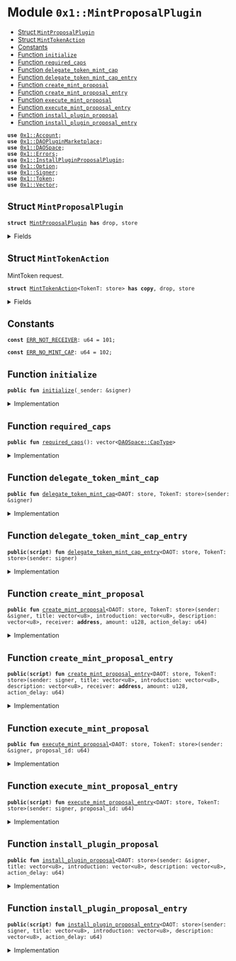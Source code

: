 
<a name="0x1_MintProposalPlugin"></a>

# Module `0x1::MintProposalPlugin`



-  [Struct `MintProposalPlugin`](#0x1_MintProposalPlugin_MintProposalPlugin)
-  [Struct `MintTokenAction`](#0x1_MintProposalPlugin_MintTokenAction)
-  [Constants](#@Constants_0)
-  [Function `initialize`](#0x1_MintProposalPlugin_initialize)
-  [Function `required_caps`](#0x1_MintProposalPlugin_required_caps)
-  [Function `delegate_token_mint_cap`](#0x1_MintProposalPlugin_delegate_token_mint_cap)
-  [Function `delegate_token_mint_cap_entry`](#0x1_MintProposalPlugin_delegate_token_mint_cap_entry)
-  [Function `create_mint_proposal`](#0x1_MintProposalPlugin_create_mint_proposal)
-  [Function `create_mint_proposal_entry`](#0x1_MintProposalPlugin_create_mint_proposal_entry)
-  [Function `execute_mint_proposal`](#0x1_MintProposalPlugin_execute_mint_proposal)
-  [Function `execute_mint_proposal_entry`](#0x1_MintProposalPlugin_execute_mint_proposal_entry)
-  [Function `install_plugin_proposal`](#0x1_MintProposalPlugin_install_plugin_proposal)
-  [Function `install_plugin_proposal_entry`](#0x1_MintProposalPlugin_install_plugin_proposal_entry)


<pre><code><b>use</b> <a href="Account.md#0x1_Account">0x1::Account</a>;
<b>use</b> <a href="DAOPluginMarketplace.md#0x1_DAOPluginMarketplace">0x1::DAOPluginMarketplace</a>;
<b>use</b> <a href="DAOSpace.md#0x1_DAOSpace">0x1::DAOSpace</a>;
<b>use</b> <a href="Errors.md#0x1_Errors">0x1::Errors</a>;
<b>use</b> <a href="InstallPluginProposalPlugin.md#0x1_InstallPluginProposalPlugin">0x1::InstallPluginProposalPlugin</a>;
<b>use</b> <a href="Option.md#0x1_Option">0x1::Option</a>;
<b>use</b> <a href="Signer.md#0x1_Signer">0x1::Signer</a>;
<b>use</b> <a href="Token.md#0x1_Token">0x1::Token</a>;
<b>use</b> <a href="Vector.md#0x1_Vector">0x1::Vector</a>;
</code></pre>



<a name="0x1_MintProposalPlugin_MintProposalPlugin"></a>

## Struct `MintProposalPlugin`



<pre><code><b>struct</b> <a href="MintProposalPlugin.md#0x1_MintProposalPlugin">MintProposalPlugin</a> <b>has</b> drop, store
</code></pre>



<details>
<summary>Fields</summary>


<dl>
<dt>
<code>dummy_field: bool</code>
</dt>
<dd>

</dd>
</dl>


</details>

<a name="0x1_MintProposalPlugin_MintTokenAction"></a>

## Struct `MintTokenAction`

MintToken request.


<pre><code><b>struct</b> <a href="MintProposalPlugin.md#0x1_MintProposalPlugin_MintTokenAction">MintTokenAction</a>&lt;TokenT: store&gt; <b>has</b> <b>copy</b>, drop, store
</code></pre>



<details>
<summary>Fields</summary>


<dl>
<dt>
<code>receiver: <b>address</b></code>
</dt>
<dd>
 the receiver of minted tokens.
</dd>
<dt>
<code>amount: u128</code>
</dt>
<dd>
 how many tokens to mint.
</dd>
</dl>


</details>

<a name="@Constants_0"></a>

## Constants


<a name="0x1_MintProposalPlugin_ERR_NOT_RECEIVER"></a>



<pre><code><b>const</b> <a href="MintProposalPlugin.md#0x1_MintProposalPlugin_ERR_NOT_RECEIVER">ERR_NOT_RECEIVER</a>: u64 = 101;
</code></pre>



<a name="0x1_MintProposalPlugin_ERR_NO_MINT_CAP"></a>



<pre><code><b>const</b> <a href="MintProposalPlugin.md#0x1_MintProposalPlugin_ERR_NO_MINT_CAP">ERR_NO_MINT_CAP</a>: u64 = 102;
</code></pre>



<a name="0x1_MintProposalPlugin_initialize"></a>

## Function `initialize`



<pre><code><b>public</b> <b>fun</b> <a href="MintProposalPlugin.md#0x1_MintProposalPlugin_initialize">initialize</a>(_sender: &signer)
</code></pre>



<details>
<summary>Implementation</summary>


<pre><code><b>public</b> <b>fun</b> <a href="MintProposalPlugin.md#0x1_MintProposalPlugin_initialize">initialize</a>(_sender: &signer) {
    <b>let</b> witness = <a href="MintProposalPlugin.md#0x1_MintProposalPlugin">MintProposalPlugin</a>{};

    <a href="DAOPluginMarketplace.md#0x1_DAOPluginMarketplace_register_plugin">DAOPluginMarketplace::register_plugin</a>&lt;<a href="MintProposalPlugin.md#0x1_MintProposalPlugin">MintProposalPlugin</a>&gt;(
        &witness,
        b"<a href="MintProposalPlugin.md#0x1_MintProposalPlugin">0x1::MintProposalPlugin</a>",
        b"The plugin for minting tokens.",
        <a href="Option.md#0x1_Option_none">Option::none</a>(),
    );

    <b>let</b> implement_extpoints = <a href="Vector.md#0x1_Vector_empty">Vector::empty</a>&lt;vector&lt;u8&gt;&gt;();
    <b>let</b> depend_extpoints = <a href="Vector.md#0x1_Vector_empty">Vector::empty</a>&lt;vector&lt;u8&gt;&gt;();

    <a href="DAOPluginMarketplace.md#0x1_DAOPluginMarketplace_publish_plugin_version">DAOPluginMarketplace::publish_plugin_version</a>&lt;<a href="MintProposalPlugin.md#0x1_MintProposalPlugin">MintProposalPlugin</a>&gt;(
        &witness,
        b"v0.1.0",
        *&implement_extpoints,
        *&depend_extpoints,
        b"inner-plugin://mint-proposal-plugin",
    );
}
</code></pre>



</details>

<a name="0x1_MintProposalPlugin_required_caps"></a>

## Function `required_caps`



<pre><code><b>public</b> <b>fun</b> <a href="MintProposalPlugin.md#0x1_MintProposalPlugin_required_caps">required_caps</a>(): vector&lt;<a href="DAOSpace.md#0x1_DAOSpace_CapType">DAOSpace::CapType</a>&gt;
</code></pre>



<details>
<summary>Implementation</summary>


<pre><code><b>public</b> <b>fun</b> <a href="MintProposalPlugin.md#0x1_MintProposalPlugin_required_caps">required_caps</a>():vector&lt;CapType&gt;{
    <b>let</b> caps = <a href="Vector.md#0x1_Vector_singleton">Vector::singleton</a>(<a href="DAOSpace.md#0x1_DAOSpace_proposal_cap_type">DAOSpace::proposal_cap_type</a>());
    <a href="Vector.md#0x1_Vector_push_back">Vector::push_back</a>(&<b>mut</b> caps, <a href="DAOSpace.md#0x1_DAOSpace_token_mint_cap_type">DAOSpace::token_mint_cap_type</a>());
    caps
}
</code></pre>



</details>

<a name="0x1_MintProposalPlugin_delegate_token_mint_cap"></a>

## Function `delegate_token_mint_cap`



<pre><code><b>public</b> <b>fun</b> <a href="MintProposalPlugin.md#0x1_MintProposalPlugin_delegate_token_mint_cap">delegate_token_mint_cap</a>&lt;DAOT: store, TokenT: store&gt;(sender: &signer)
</code></pre>



<details>
<summary>Implementation</summary>


<pre><code><b>public</b> <b>fun</b> <a href="MintProposalPlugin.md#0x1_MintProposalPlugin_delegate_token_mint_cap">delegate_token_mint_cap</a>&lt;DAOT: store, TokenT: store&gt;(sender: &signer) {
    <b>let</b> witness = <a href="MintProposalPlugin.md#0x1_MintProposalPlugin">MintProposalPlugin</a> {};
    <b>let</b> mint_cap = <a href="Token.md#0x1_Token_remove_mint_capability">Token::remove_mint_capability</a>&lt;TokenT&gt;(sender);
    <a href="DAOSpace.md#0x1_DAOSpace_delegate_token_mint_cap">DAOSpace::delegate_token_mint_cap</a>&lt;DAOT, <a href="MintProposalPlugin.md#0x1_MintProposalPlugin">MintProposalPlugin</a>, TokenT&gt;(mint_cap, &witness);
}
</code></pre>



</details>

<a name="0x1_MintProposalPlugin_delegate_token_mint_cap_entry"></a>

## Function `delegate_token_mint_cap_entry`



<pre><code><b>public</b>(<b>script</b>) <b>fun</b> <a href="MintProposalPlugin.md#0x1_MintProposalPlugin_delegate_token_mint_cap_entry">delegate_token_mint_cap_entry</a>&lt;DAOT: store, TokenT: store&gt;(sender: signer)
</code></pre>



<details>
<summary>Implementation</summary>


<pre><code><b>public</b> (<b>script</b>) <b>fun</b> <a href="MintProposalPlugin.md#0x1_MintProposalPlugin_delegate_token_mint_cap_entry">delegate_token_mint_cap_entry</a>&lt;DAOT: store, TokenT: store&gt;(sender: signer) {
    <a href="MintProposalPlugin.md#0x1_MintProposalPlugin_delegate_token_mint_cap">delegate_token_mint_cap</a>&lt;DAOT, TokenT&gt;(&sender);
}
</code></pre>



</details>

<a name="0x1_MintProposalPlugin_create_mint_proposal"></a>

## Function `create_mint_proposal`



<pre><code><b>public</b> <b>fun</b> <a href="MintProposalPlugin.md#0x1_MintProposalPlugin_create_mint_proposal">create_mint_proposal</a>&lt;DAOT: store, TokenT: store&gt;(sender: &signer, title: vector&lt;u8&gt;, introduction: vector&lt;u8&gt;, description: vector&lt;u8&gt;, receiver: <b>address</b>, amount: u128, action_delay: u64)
</code></pre>



<details>
<summary>Implementation</summary>


<pre><code><b>public</b> <b>fun</b> <a href="MintProposalPlugin.md#0x1_MintProposalPlugin_create_mint_proposal">create_mint_proposal</a>&lt;DAOT: store, TokenT:store&gt;(sender: &signer, title:vector&lt;u8&gt;, introduction:vector&lt;u8&gt;, description: vector&lt;u8&gt;, receiver: <b>address</b>, amount: u128, action_delay: u64){
    <b>let</b> witness = <a href="MintProposalPlugin.md#0x1_MintProposalPlugin">MintProposalPlugin</a>{};
    <b>let</b> cap = <a href="DAOSpace.md#0x1_DAOSpace_acquire_proposal_cap">DAOSpace::acquire_proposal_cap</a>&lt;DAOT, <a href="MintProposalPlugin.md#0x1_MintProposalPlugin">MintProposalPlugin</a>&gt;(&witness);
    <b>let</b> action = <a href="MintProposalPlugin.md#0x1_MintProposalPlugin_MintTokenAction">MintTokenAction</a>&lt;TokenT&gt;{
        receiver,
        amount,
    };
    <a href="DAOSpace.md#0x1_DAOSpace_create_proposal">DAOSpace::create_proposal</a>(&cap, sender, action, title, introduction, description, action_delay, <a href="Option.md#0x1_Option_none">Option::none</a>&lt;u8&gt;());
}
</code></pre>



</details>

<a name="0x1_MintProposalPlugin_create_mint_proposal_entry"></a>

## Function `create_mint_proposal_entry`



<pre><code><b>public</b>(<b>script</b>) <b>fun</b> <a href="MintProposalPlugin.md#0x1_MintProposalPlugin_create_mint_proposal_entry">create_mint_proposal_entry</a>&lt;DAOT: store, TokenT: store&gt;(sender: signer, title: vector&lt;u8&gt;, introduction: vector&lt;u8&gt;, description: vector&lt;u8&gt;, receiver: <b>address</b>, amount: u128, action_delay: u64)
</code></pre>



<details>
<summary>Implementation</summary>


<pre><code><b>public</b> (<b>script</b>) <b>fun</b> <a href="MintProposalPlugin.md#0x1_MintProposalPlugin_create_mint_proposal_entry">create_mint_proposal_entry</a>&lt;DAOT: store, TokenT:store&gt;(sender: signer, title:vector&lt;u8&gt;, introduction:vector&lt;u8&gt;, description: vector&lt;u8&gt;, receiver: <b>address</b>, amount: u128, action_delay: u64){
    <a href="MintProposalPlugin.md#0x1_MintProposalPlugin_create_mint_proposal">create_mint_proposal</a>&lt;DAOT, TokenT&gt;(&sender, description, title, introduction, receiver, amount, action_delay);
}
</code></pre>



</details>

<a name="0x1_MintProposalPlugin_execute_mint_proposal"></a>

## Function `execute_mint_proposal`



<pre><code><b>public</b> <b>fun</b> <a href="MintProposalPlugin.md#0x1_MintProposalPlugin_execute_mint_proposal">execute_mint_proposal</a>&lt;DAOT: store, TokenT: store&gt;(sender: &signer, proposal_id: u64)
</code></pre>



<details>
<summary>Implementation</summary>


<pre><code><b>public</b> <b>fun</b> <a href="MintProposalPlugin.md#0x1_MintProposalPlugin_execute_mint_proposal">execute_mint_proposal</a>&lt;DAOT: store, TokenT:store&gt;(sender: &signer, proposal_id: u64){
    <b>let</b> witness = <a href="MintProposalPlugin.md#0x1_MintProposalPlugin">MintProposalPlugin</a>{};
    <b>let</b> proposal_cap = <a href="DAOSpace.md#0x1_DAOSpace_acquire_proposal_cap">DAOSpace::acquire_proposal_cap</a>&lt;DAOT, <a href="MintProposalPlugin.md#0x1_MintProposalPlugin">MintProposalPlugin</a>&gt;(&witness);
    <b>let</b> <a href="MintProposalPlugin.md#0x1_MintProposalPlugin_MintTokenAction">MintTokenAction</a>&lt;TokenT&gt;{receiver, amount} = <a href="DAOSpace.md#0x1_DAOSpace_execute_proposal">DAOSpace::execute_proposal</a>&lt;DAOT, <a href="MintProposalPlugin.md#0x1_MintProposalPlugin">MintProposalPlugin</a>, <a href="MintProposalPlugin.md#0x1_MintProposalPlugin_MintTokenAction">MintTokenAction</a>&lt;TokenT&gt;&gt;(&proposal_cap, sender, proposal_id);
    <b>assert</b>!(receiver == <a href="Signer.md#0x1_Signer_address_of">Signer::address_of</a>(sender),<a href="Errors.md#0x1_Errors_not_published">Errors::not_published</a>(<a href="MintProposalPlugin.md#0x1_MintProposalPlugin_ERR_NOT_RECEIVER">ERR_NOT_RECEIVER</a>));
    <b>let</b> tokens = <a href="DAOSpace.md#0x1_DAOSpace_mint_token">DAOSpace::mint_token</a>&lt;DAOT, <a href="MintProposalPlugin.md#0x1_MintProposalPlugin">MintProposalPlugin</a>, TokenT&gt;(amount, &witness);
    <a href="Account.md#0x1_Account_deposit">Account::deposit</a>&lt;TokenT&gt;(receiver, tokens);
}
</code></pre>



</details>

<a name="0x1_MintProposalPlugin_execute_mint_proposal_entry"></a>

## Function `execute_mint_proposal_entry`



<pre><code><b>public</b>(<b>script</b>) <b>fun</b> <a href="MintProposalPlugin.md#0x1_MintProposalPlugin_execute_mint_proposal_entry">execute_mint_proposal_entry</a>&lt;DAOT: store, TokenT: store&gt;(sender: signer, proposal_id: u64)
</code></pre>



<details>
<summary>Implementation</summary>


<pre><code><b>public</b> (<b>script</b>) <b>fun</b> <a href="MintProposalPlugin.md#0x1_MintProposalPlugin_execute_mint_proposal_entry">execute_mint_proposal_entry</a>&lt;DAOT: store, TokenT:store&gt;(sender: signer, proposal_id: u64){
    <a href="MintProposalPlugin.md#0x1_MintProposalPlugin_execute_mint_proposal">execute_mint_proposal</a>&lt;DAOT, TokenT&gt;(&sender, proposal_id);
}
</code></pre>



</details>

<a name="0x1_MintProposalPlugin_install_plugin_proposal"></a>

## Function `install_plugin_proposal`



<pre><code><b>public</b> <b>fun</b> <a href="MintProposalPlugin.md#0x1_MintProposalPlugin_install_plugin_proposal">install_plugin_proposal</a>&lt;DAOT: store&gt;(sender: &signer, title: vector&lt;u8&gt;, introduction: vector&lt;u8&gt;, description: vector&lt;u8&gt;, action_delay: u64)
</code></pre>



<details>
<summary>Implementation</summary>


<pre><code><b>public</b> <b>fun</b> <a href="MintProposalPlugin.md#0x1_MintProposalPlugin_install_plugin_proposal">install_plugin_proposal</a>&lt;DAOT:store&gt;(sender:&signer, title:vector&lt;u8&gt;, introduction:vector&lt;u8&gt;, description: vector&lt;u8&gt;, action_delay:u64){
    <a href="InstallPluginProposalPlugin.md#0x1_InstallPluginProposalPlugin_create_proposal">InstallPluginProposalPlugin::create_proposal</a>&lt;DAOT, <a href="MintProposalPlugin.md#0x1_MintProposalPlugin">MintProposalPlugin</a>&gt;(sender,<a href="MintProposalPlugin.md#0x1_MintProposalPlugin_required_caps">required_caps</a>(), title, introduction,  description, action_delay);
}
</code></pre>



</details>

<a name="0x1_MintProposalPlugin_install_plugin_proposal_entry"></a>

## Function `install_plugin_proposal_entry`



<pre><code><b>public</b>(<b>script</b>) <b>fun</b> <a href="MintProposalPlugin.md#0x1_MintProposalPlugin_install_plugin_proposal_entry">install_plugin_proposal_entry</a>&lt;DAOT: store&gt;(sender: signer, title: vector&lt;u8&gt;, introduction: vector&lt;u8&gt;, description: vector&lt;u8&gt;, action_delay: u64)
</code></pre>



<details>
<summary>Implementation</summary>


<pre><code><b>public</b> (<b>script</b>) <b>fun</b> <a href="MintProposalPlugin.md#0x1_MintProposalPlugin_install_plugin_proposal_entry">install_plugin_proposal_entry</a>&lt;DAOT:store&gt;(sender:signer, title:vector&lt;u8&gt;, introduction:vector&lt;u8&gt;, description: vector&lt;u8&gt;, action_delay:u64){
    <a href="MintProposalPlugin.md#0x1_MintProposalPlugin_install_plugin_proposal">install_plugin_proposal</a>&lt;DAOT&gt;(&sender, title, introduction, description, action_delay);
}
</code></pre>



</details>
